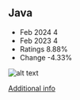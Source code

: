 ## Java
* Feb 2024 4
* Feb 2023 4
* Ratings 8.88%
* Change -4.33%

![alt text][logo3]

[logo3]: https://www.tiobe.com/wp-content/themes/tiobe/tiobe-index/images/Java.png

[Additional info](https://www.java.com/)
